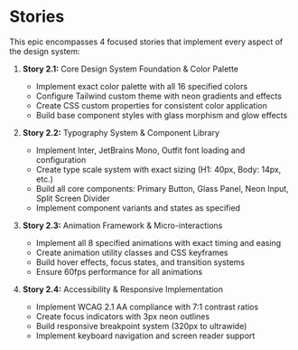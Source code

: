 # Stories

This epic encompasses 4 focused stories that implement every aspect of the design system:

1. **Story 2.1:** Core Design System Foundation & Color Palette
   - Implement exact color palette with all 16 specified colors
   - Configure Tailwind custom theme with neon gradients and effects
   - Create CSS custom properties for consistent color application
   - Build base component styles with glass morphism and glow effects

2. **Story 2.2:** Typography System & Component Library  
   - Implement Inter, JetBrains Mono, Outfit font loading and configuration
   - Create type scale system with exact sizing (H1: 40px, Body: 14px, etc.)
   - Build all core components: Primary Button, Glass Panel, Neon Input, Split Screen Divider
   - Implement component variants and states as specified

3. **Story 2.3:** Animation Framework & Micro-interactions
   - Implement all 8 specified animations with exact timing and easing
   - Create animation utility classes and CSS keyframes
   - Build hover effects, focus states, and transition systems
   - Ensure 60fps performance for all animations

4. **Story 2.4:** Accessibility & Responsive Implementation
   - Implement WCAG 2.1 AA compliance with 7:1 contrast ratios
   - Create focus indicators with 3px neon outlines
   - Build responsive breakpoint system (320px to ultrawide)
   - Implement keyboard navigation and screen reader support
